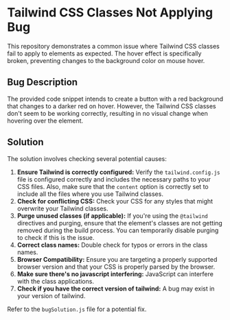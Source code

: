 # Tailwind CSS Classes Not Applying Bug

This repository demonstrates a common issue where Tailwind CSS classes fail to apply to elements as expected.  The hover effect is specifically broken, preventing changes to the background color on mouse hover.

## Bug Description

The provided code snippet intends to create a button with a red background that changes to a darker red on hover. However, the Tailwind CSS classes don't seem to be working correctly, resulting in no visual change when hovering over the element.

## Solution

The solution involves checking several potential causes:

1. **Ensure Tailwind is correctly configured:** Verify the `tailwind.config.js` file is configured correctly and includes the necessary paths to your CSS files.  Also, make sure that the `content` option is correctly set to include all the files where you use Tailwind classes.
2. **Check for conflicting CSS:** Check your CSS for any styles that might overwrite your Tailwind classes.
3. **Purge unused classes (if applicable):** If you're using the `@tailwind` directives and purging, ensure that the element's classes are not getting removed during the build process. You can temporarily disable purging to check if this is the issue.
4. **Correct class names:** Double check for typos or errors in the class names.
5. **Browser Compatibility:**  Ensure you are targeting a properly supported browser version and that your CSS is properly parsed by the browser.
6. **Make sure there's no javascript interfering:** JavaScript can interfere with the class applications.
7. **Check if you have the correct version of tailwind:** A bug may exist in your version of tailwind.

Refer to the `bugSolution.js` file for a potential fix.
